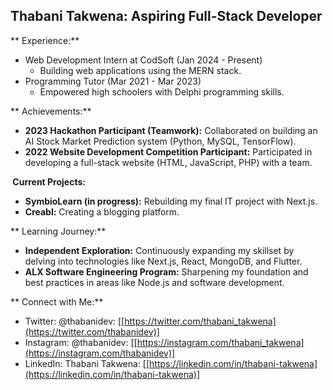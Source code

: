 ##  Thabani Takwena: Aspiring Full-Stack Developer

** Experience:**

* Web Development Intern at CodSoft (Jan 2024 - Present)
    * Building web applications using the MERN stack.
* Programming Tutor (Mar 2021 - Mar 2023)
    * Empowered high schoolers with Delphi programming skills.

** Achievements:**

* **2023 Hackathon Participant (Teamwork):** Collaborated on building an AI Stock Market Prediction system (Python, MySQL, TensorFlow).
* **2022 Website Development Competition Participant:** Participated in developing a full-stack website (HTML, JavaScript, PHP) with a team.

**️ Current Projects:**

* **SymbioLearn (in progress):** Rebuilding my final IT project with Next.js.
* **Creabl:** Creating a blogging platform.

** Learning Journey:**

* **Independent Exploration:** Continuously expanding my skillset by delving into technologies like Next.js, React, MongoDB, and Flutter.
* **ALX Software Engineering Program:** Sharpening my foundation and best practices in areas like Node.js and software development.

** Connect with Me:**

* Twitter: @thabanidev: [[https://twitter.com/thabani_takwena](https://twitter.com/thabanidev)]
* Instagram: @thabanidev: [[https://instagram.com/thabani_takwena](https://instagram.com/thabanidev)]
* LinkedIn: Thabani Takwena: [[https://linkedin.com/in/thabani-takwena](https://linkedin.com/in/thabani-takwena)]
